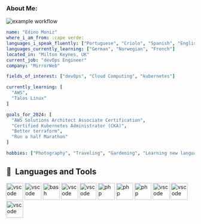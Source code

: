 ### About Me:

![example workflow](https://github.com/github/docs/actions/workflows/main.yml/badge.svg)

```yaml
name: "Edino Moniz"
where_i_am_from: :cape verde:
languages_i_speak_fluently: ["Portuguese", "Criolo", "Spanish", "English"]
languages_currently_learning: ["German", "Norwegian", "French"]
located_in: "Milton Keynes, UK"
current_job: "devOps Engineer"
company: "MirrorWeb"

fields_of_interest: ["devOps", "Cloud Computing", "kubernetes"]

currently_learning: [
  "AWS",
  "Talos Linux"
]

goals_for_2024: [
  "AWS Solutions Architect Associate Certification",
  "Certified Kubernetes Administrator (CKA)",
  "Better terraform",
  "Run a half Marathon"
]

hobbies: ["Photography", "Traveling", "Gardening", "Learning new languages"]
```

<h2> 🚀 &nbsp;Languages and Tools</h2>
<p align="left">
<img src="https://cdn.jsdelivr.net/gh/devicons/devicon/icons/ansible/ansible-original.svg" alt="vscode" width="45" height="45"/>
<img src="https://cdn.jsdelivr.net/gh/devicons/devicon/icons/bash/bash-original.svg" alt="vscode" width="45" height="45"/>
<img src="https://cdn.jsdelivr.net/gh/devicons/devicon/icons/docker/docker-original.svg" alt="bash" width="45" height="45"/>
<img src="https://cdn.jsdelivr.net/gh/devicons/devicon/icons/grafana/grafana-original.svg" alt="vscode" width="45" height="45"/>
<img src="https://cdn.jsdelivr.net/gh/devicons/devicon/icons/nginx/nginx-original.svg" alt="vscode" width="45" height="45"/>
<img src="https://cdn.jsdelivr.net/gh/devicons/devicon/icons/prometheus/prometheus-original.svg" alt="php" width="45" height="45"/>
<img src="https://cdn.jsdelivr.net/gh/devicons/devicon/icons/vagrant/vagrant-original-wordmark.svg" alt="php" width="45" height="45"/>
<img src="https://cdn.jsdelivr.net/gh/devicons/devicon/icons/amazonwebservices/amazonwebservices-original-wordmark.svg" alt="php" width="45" height="45"/>
<img src="https://cdn.jsdelivr.net/gh/devicons/devicon/icons/terraform/terraform-original-wordmark.svg" alt="vscode" width="45" height="45"/>
<img src="https://cdn.jsdelivr.net/gh/devicons/devicon/icons/github/github-original.svg" alt="vscode" width="45" height="45"/>
<img src="https://cdn.jsdelivr.net/gh/devicons/devicon/icons/kubernetes/kubernetes-plain.svg" alt="vscode" width="45" height="45"/>             
</p>

